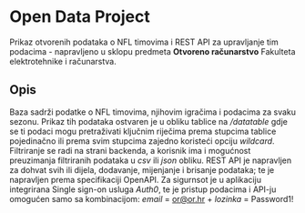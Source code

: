 # Open Data Project

Prikaz otvorenih podataka o NFL timovima i REST API za upravljanje tim podacima - napravljeno u sklopu predmeta **Otvoreno računarstvo** Fakulteta elektrotehnike i računarstva.

## Opis
Baza sadrži podatke o NFL timovima, njihovim igračima i podacima za svaku sezonu. Prikaz tih podataka ostvaren je u obliku tablice na */datatable* gdje se ti podaci mogu pretraživati ključnim riječima prema stupcima tablice pojedinačno ili prema svim stupcima zajedno koristeći opciju *wildcard*. 
Filtriranje se radi na strani backenda, a korisnik ima i mogućnost preuzimanja filtriranih podataka u *csv* ili *json* obliku. 
REST API je napravljen za dohvat svih ili dijela, dodavanje, mijenjanje i brisanje podataka; te je napravljen prema specifikaciji OpenAPI.
Za sigurnsot je u aplikaciju integrirana Single sign-on usluga *Auth0*, te je pristup podacima i API-ju omogućen samo sa kombinacijom:  *email* = or@or.hr + *lozinka* = Password1!
